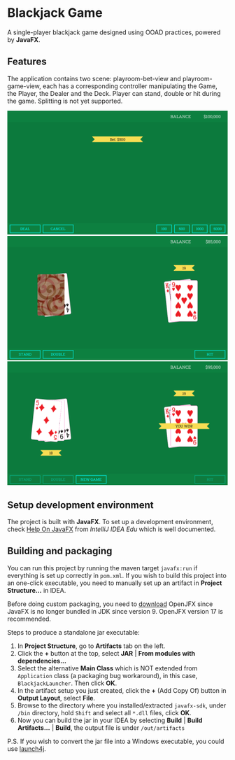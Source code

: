 # Blackjack Game

A single-player blackjack game designed using
OOAD practices, powered by **JavaFX**.

## Features

The application contains two scene: playroom-bet-view and playroom-game-view,
each has a corresponding controller manipulating the Game, the Player, the
Dealer and the Deck. Player can stand, double or hit during the game.
Splitting is not yet supported.

![img_0.png](assets/img_0.png)
![img_1.png](assets/img_1.png)
![img_2.png](assets/img_2.png)

## Setup development environment

The project is built with **JavaFX**. To set up a development environment,
check [Help On JavaFX](https://jetbrains.com/help/idea/javafx.html)
from *IntelliJ IDEA Edu* which is well documented.

## Building and packaging

You can run this project by running the maven target `javafx:run` if
everything is set up correctly in `pom.xml`. If you wish to build
this project into an one-click executable, you need to manually set
up an artifact in **Project Structure...** in IDEA.

Before doing custom packaging, you need to
[download](https://gluonhq.com/products/javafx/) OpenJFX since JavaFX is
no longer bundled in JDK since version 9. OpenJFX version 17 is recommended.

Steps to produce a standalone jar executable:

1. In **Project Structure**, go to **Artifacts** tab on the left.
2. Click the **+** button at the top, select **JAR** |
   **From modules with dependencies...**
3. Select the alternative **Main Class** which is NOT extended from
   `Application` class (a packaging bug workaround), in this case,
   `BlackjackLauncher`. Then click **OK**.
4. In the artifact setup you just created, click the **+** (Add Copy Of)
   button in **Output Layout**, select **File**.
5. Browse to the directory where you installed/extracted `javafx-sdk`,
   under `/bin` directory, hold `Shift` and select all `*.dll` files,
   click **OK**.
6. Now you can build the jar in your IDEA by selecting **Build** |
   **Build Artifacts...** | **Build**, the output file is under
   `/out/artifacts`

P.S. If you wish to convert the jar file into a Windows executable,
you could use [launch4j](http://launch4j.sourceforge.net/).
